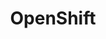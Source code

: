 ---
blog: https://blog.blah.com/
facebook: https://facebook.com/openshift
googleplus: OpenShift
logohandle: openshift
sort: openshift
title: OpenShift
twitter: OpenShift
website: https://www.openshift.com/
wikipedia: https://en.wikipedia.org/wiki/OpenShift
---